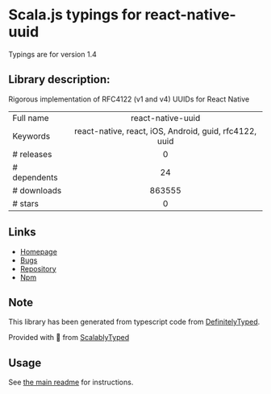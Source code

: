 
# Scala.js typings for react-native-uuid

Typings are for version 1.4

## Library description:
Rigorous implementation of RFC4122 (v1 and v4) UUIDs for React Native

|                    |                 |
| ------------------ | :-------------: |
| Full name          | react-native-uuid |
| Keywords           | react-native, react, iOS, Android, guid, rfc4122, uuid |
| # releases         | 0 |
| # dependents       | 24 |
| # downloads        | 863555 |
| # stars            | 0 |

## Links
- [Homepage](https://github.com/eugenehp/react-native-uuid)
- [Bugs](https://github.com/broofa/node-uuid/issues)
- [Repository](https://github.com/eugenehp/react-native-uuid)
- [Npm](https://www.npmjs.com/package/react-native-uuid)
    


## Note
This library has been generated from typescript code from [DefinitelyTyped](https://definitelytyped.org).

Provided with :purple_heart: from [ScalablyTyped](https://github.com/oyvindberg/ScalablyTyped)

## Usage
See [the main readme](../../readme.md) for instructions.


